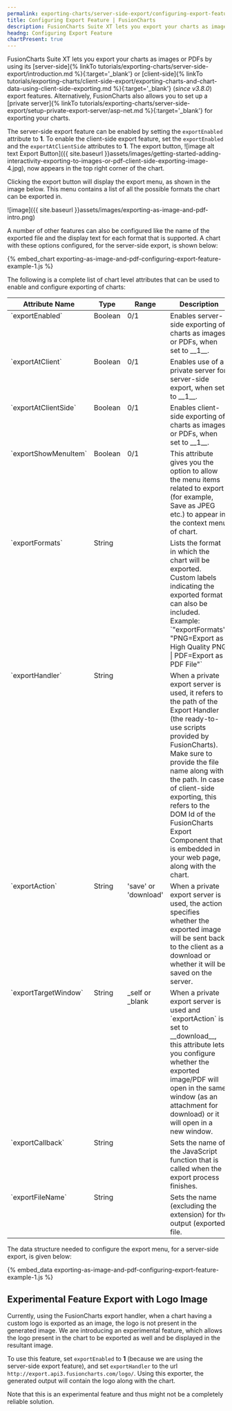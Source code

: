 ```yaml
---
permalink: exporting-charts/server-side-export/configuring-export-feature.html
title: Configuring Export Feature | FusionCharts
description: FusionCharts Suite XT lets you export your charts as images or PDFs by using its server-side or client-side export features.
headng: Configuring Export Feature
chartPresent: true
---
```


FusionCharts Suite XT lets you export your charts as images or PDFs by using its [server-side]{% linkTo tutorials/exporting-charts/server-side-export/introduction.md %}{:target='_blank'} or [client-side]{% linkTo tutorials/exporting-charts/client-side-export/exporting-charts-and-chart-data-using-client-side-exporting.md %}{:target='_blank'} (_since v3.8.0_) export features. Alternatively, FusionCharts also allows you to set up a [private server]{% linkTo tutorials/exporting-charts/server-side-export/setup-private-export-server/asp-net.md %}{:target='_blank'} for exporting your charts.

The server-side export feature can be enabled by setting the `exportEnabled` attribute to __1__. To enable the client-side export feature, set the `exportEnabled` and the `exportAtClientSide` attributes to __1__. 
The export button, ![image alt text Export Button]({{ site.baseurl }}assets/images/getting-started-adding-interactivity-exporting-to-images-or-pdf-client-side-exporting-image-4.jpg), now appears in the top right corner of the chart.

Clicking the export button will display the export menu, as shown in the image below. This menu contains a list of all the possible formats the chart can be exported in.

![image]({{ site.baseurl }}assets/images/exporting-as-image-and-pdf-intro.png)

A number of other features can also be configured like the name of the exported file and the display text for each format that is supported. A chart with these options configured, for the server-side export, is shown below:

{% embed_chart exporting-as-image-and-pdf-configuring-export-feature-example-1.js %}

The following is a complete list of chart level attributes that can be used to enable and configure exporting of charts:

<table width="100%" border="0" class="table" cellpadding="2" cellspacing="0">
    <thead>
        <tr>
            <th width="25%" valign="top" class="header">Attribute Name</th>
            <th width="10%" valign="top" class="header">Type</th>
            <th width="10%" valign="top" class="header">Range</th>
            <th width="55%" valign="top" class="header">Description</th>
        </tr>
    </thead>
    <tbody>
        <tr>
            <td valign="top" class="code">`exportEnabled`</td>
            <td valign="top" class="text">Boolean</td>
            <td valign="top" class="text">0/1</td>
            <td valign="top" class="text">Enables server-side exporting of charts as images or PDFs, when set to __1__.</td>
        </tr>     
        <tr>
            <td valign="top" class="code">`exportAtClient`</td>
            <td valign="top" class="text">Boolean</td>
            <td valign="top" class="text">0/1</td>
            <td valign="top" class="text">Enables use of a private server for server-side export, when set to __1__.</td>
        </tr>
        <tr>
            <td valign="top" class="code">`exportAtClientSide`</td>
            <td valign="top" class="text">Boolean</td>
            <td valign="top" class="text">0/1</td>
            <td valign="top" class="text">Enables client-side exporting of charts as images or PDFs, when set to __1__.</td>
        </tr>
        <tr>
            <td valign="top" class="code">`exportShowMenuItem`</td>
            <td valign="top" class="text">Boolean</td>
            <td valign="top" class="text">0/1</td>
            <td valign="top" class="text">This attribute gives you the option to allow the menu items related to export (for example, Save as JPEG etc.) to appear in the context menu of chart.</td>
        </tr>
        <tr>
            <td valign="top" class="code">`exportFormats`</td>
            <td valign="top" class="text">String</td>
            <td valign="top" class="text"></td>
            <td valign="top" class="text">Lists the format in which the chart will be exported. Custom labels indicating the exported format can also be included. Example:
    `"exportFormats": "PNG=Export as High Quality PNG &#124; PDF=Export as PDF File"`
            </td>
        </tr>
        <tr>
            <td valign="top" class="code">`exportHandler`</td>
            <td valign="top" class="text">String</td>
            <td valign="top" class="text"></td>
            <td valign="top" class="text">When a private export server is used, it refers to the path of the Export Handler (the ready-to-use scripts provided by FusionCharts). Make sure to provide the file name along with the path. In case of client-side exporting, this refers to the DOM Id of the FusionCharts Export Component that is embedded in your web page, along with the chart.
            </td>
        </tr>
        <tr>
            <td valign="top" class="code">`exportAction`</td>
            <td valign="top" class="text">String</td>
            <td valign="top" class="text">'save' or 'download'</td>
            <td valign="top" class="text">When a private export server is used, the action specifies whether the exported image will be sent back to the client as a download or whether it will be saved on the server.</td>
        </tr>
        <tr>
            <td valign="top" class="code">`exportTargetWindow`</td>
            <td valign="top" class="text">String</td>
            <td valign="top" class="text">_self or _blank</td>
            <td valign="top" class="text">When a private export server is used and `exportAction` is set to __download__, this attribute lets you configure whether the exported image/PDF will open in the same window (as an attachment for download) or it will open in a new window.</td>
        </tr>
        <tr>
            <td valign="top" class="code">`exportCallback`</td>
            <td valign="top" class="text">String</td>
            <td valign="top" class="text"></td>
            <td valign="top" class="text">Sets the name of the JavaScript function that is called when the export process finishes.</td>
        </tr>
        <tr>
            <td valign="top" class="code">`exportFileName`</td>
            <td valign="top" class="text">String</td>
            <td valign="top" class="text"></td>
            <td valign="top" class="text">Sets the name (excluding the extension) for the output (exported) file.</td>
        </tr>
    </tbody>
</table>

The data structure needed to configure the export menu, for a server-side export, is given below:

{% embed_data exporting-as-image-and-pdf-configuring-export-feature-example-1.js %}

## Experimental Feature Export with Logo Image

Currently, using the FusionCharts export handler, when a chart having a custom logo is exported as an image, the logo is not present in the generated image. We are introducing an experimental feature, which allows the logo present in the chart to be exported as well and be displayed in the resultant image.

To use this feature, set `exportEnabled` to __1__ (because we are using the server-side export feature), and set `exportHandler` to the url `http://export.api3.fusioncharts.com/logo/`. Using this exporter, the generated output will contain the logo along with the chart. 

<p class="text-info">
Note that this is an experimental feature and thus might not be a completely reliable solution.
</p>

